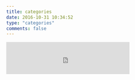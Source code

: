 ```yaml
---
title: categories
date: 2016-10-31 10:34:52
type: "categories"
comments: false
---
```


<!-- 只显示播放器 -->
<div style="max-width: 350px;max-height: 150px">
<iframe frameborder="no" border="0" marginwidth="0" marginheight="0" width=330 height=86 src="http://music.163.com/outchain/player?type=2&id=26418130&auto=1&height=66"></iframe>
</div>